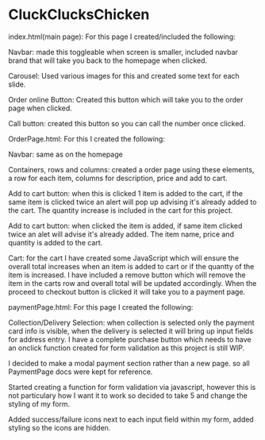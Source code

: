 # CluckClucksChicken

index.html(main page): For this page I created/included the following:

Navbar: made this toggleable when screen is smaller, included navbar brand that will take you back to the homepage when clicked. 

Carousel: Used various images for this and created some text for each slide.

Order online Button: Created this button which will take you to the order page when clicked.

Call button: created this button so you can call the number once clicked.

OrderPage.html: For this I created the following:

Navbar: same as on the homepage

Containers, rows and columns: created a order page using these elements, a row for each item, columns for description, price and add to cart.

Add to cart button: when this is clicked 1 item is added to the cart, if the same item is clicked twice an alert will pop up advising it's already added to the cart. The quantity increase is included in the cart for this project.

Add to cart button: when clicked the item is added, if same item clicked twice an alet will advise it's already added. The item name, price and quantity is added to the cart.

Cart: for the cart I have created some JavaScript which will ensure the overall total increases when an item is added to cart or if the quantty of the item is increased. I have included a remove button which will remove the item in the carts row and overall total will be updated accordingly. When the proceed to checkout button is clicked it will take you to a payment page.

paymentPage.html: For this page I created the following:

Collection/Delivery Selection: when collection is selected only the payment card info is visible, when the delivery is selected it will bring up input fields for address entry. I have a complete purchase button which needs to have an onclick function created for form validation as this project is still WIP.

I decided to make a modal payment section rather than a new page. so all PaymentPage docs were kept for reference.

Started creating a function for form validation via javascript, however this is not particulary how I want it to work so decided to take 5 and change the styling of my form.

Added success/failure icons next to each input field within my form, added styling so the icons are hidden.